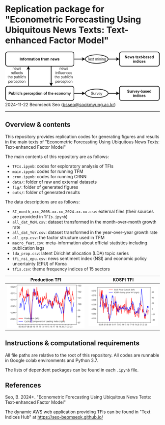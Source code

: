 # Replication package for "Econometric Forecasting Using Ubiquitous News Texts: Text-enhanced Factor Model"
![](./fig/news_survey.png) 
2024-11-22
Beomseok Seo (bsseo@sookmyung.ac.kr)

---
## Overview & contents

This repository provides replication codes for generating figures and results in the main texts of "Econometric Forecasting Using Ubiquitous News Texts: Text-enhanced Factor Model"

The main contents of this repository are as follows:
- `TFIs.ipynb`: codes for exploratory analysis of TFIs
- `main.ipynb`: codes for running TFM
- `crnn.ipynb`: codes for running CRNN
- `data/`: folder of raw and external datasets
- `fig/`: folder of generated figures
- `outs/`: folder of generated results

The data descriptions are as follows:
- `SI_month_xxx_2005.xx.xx_2024.xx.xx.csv`: external files (their sources are provided in `TFIs.ipynb`)
- `all_dat_MoM.csv`: dataset transformed in the month-over-month growth rate
- `all_dat_YoY.csv`: dataset transformed in the year-over-year growth rate
- `all_grp.csv`: the factor structure used in TFM
- `macro_feat.csv`: meta-information about official statistics including publication lags
- `lda_prop.csv`: latent Dirichlet allocation (LDA) topic series
- `tfi_nsi_epu.csv`: news sentiment index (NSI) and economic policy uncertainty (EPU) of Korea
- `tfis.csv`: theme frequency indices of 15 sectors

Production TFI             |  KOSPI TFI
:-------------------------:|:-------------------------:
![](./fig/tfi_0.png)  |  ![](./fig/tfi_12.png)

## Instructions & computational requirements

All file paths are relative to the root of this repository. All codes are runnable in Google colab environments and Python 3.7.

The lists of dependent packages can be found in each `.ipynb` file.

## References

Seo, B. 2024+. "Econometric Forecasting Using Ubiquitous News Texts: Text-enhanced Factor Model"

The dynamic AWS web application providing TFIs can be found in "Text Indices Hub" at https://seo-beomseok.github.io/


